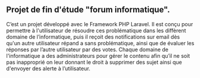 
## Projet de fin d'étude "forum informatique".
C’est un projet développé avec le Framework PHP Laravel.
Il est conçu pour permettre à l'utilisateur de résoudre ces problématique dans les diffèrent domaine de l’informatique, puis il reçoit des notifications sur email dès qu'un autre utilisateur répand a sans problématique, ainsi que de évaluer les réponses par l’autre utilisateur par des votes.
Chaque domaine de l'informatique a des administrateurs pour gérer le contenu afin qu’il ne soit pas inapproprié on leur donnant le droit à supprimer des sujet ainsi que d'envoyer des alerte à l’utilisateur. 
